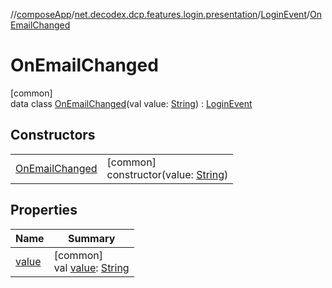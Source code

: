 //[composeApp](../../../../index.md)/[net.decodex.dcp.features.login.presentation](../../index.md)/[LoginEvent](../index.md)/[OnEmailChanged](index.md)

# OnEmailChanged

[common]\
data class [OnEmailChanged](index.md)(val value: [String](https://kotlinlang.org/api/latest/jvm/stdlib/kotlin/-string/index.html)) : [LoginEvent](../index.md)

## Constructors

| | |
|---|---|
| [OnEmailChanged](-on-email-changed.md) | [common]<br>constructor(value: [String](https://kotlinlang.org/api/latest/jvm/stdlib/kotlin/-string/index.html)) |

## Properties

| Name | Summary |
|---|---|
| [value](value.md) | [common]<br>val [value](value.md): [String](https://kotlinlang.org/api/latest/jvm/stdlib/kotlin/-string/index.html) |
